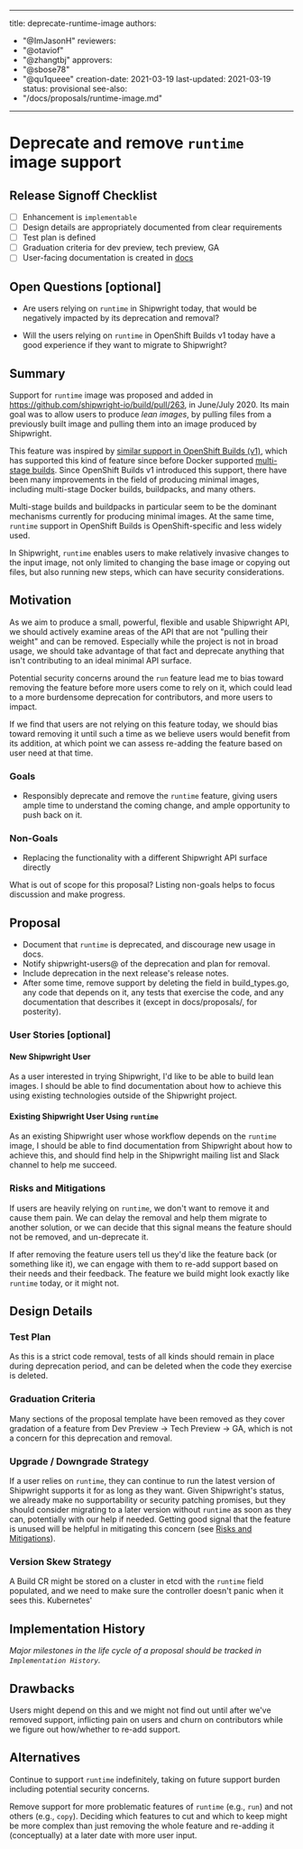 <!--
Copyright The Shipwright Contributors

SPDX-License-Identifier: Apache-2.0
-->

---
title: deprecate-runtime-image
authors:
  - "@ImJasonH"
reviewers:
  - "@otaviof"
  - "@zhangtbj"
approvers:
  - "@sbose78"
  - "@qu1queee"
creation-date: 2021-03-19
last-updated: 2021-03-19
status: provisional
see-also:
  - "/docs/proposals/runtime-image.md"
---

# Deprecate and remove `runtime` image support

## Release Signoff Checklist

- [ ] Enhancement is `implementable`
- [ ] Design details are appropriately documented from clear requirements
- [ ] Test plan is defined
- [ ] Graduation criteria for dev preview, tech preview, GA
- [ ] User-facing documentation is created in [docs](/docs/)

## Open Questions [optional]

- Are users relying on `runtime` in Shipwright today, that would be negatively impacted by its deprecation and removal?

- Will the users relying on `runtime` in OpenShift Builds v1 today have a good experience if they want to migrate to Shipwright?

## Summary

Support for `runtime` image was proposed and added in https://github.com/shipwright-io/build/pull/263, in June/July 2020.
Its main goal was to allow users to produce _lean images_, by pulling files from a previously built image and pulling them into an image produced by Shipwright.

This feature was inspired by [similar support in OpenShift Builds (v1)](https://www.openshift.com/blog/chaining-builds), which has supported this kind of feature since before Docker supported [multi-stage builds](https://docs.docker.com/develop/develop-images/multistage-build/).
Since OpenShift Builds v1 introduced this support, there have been many improvements in the field of producing minimal images, including multi-stage Docker builds, buildpacks, and many others.

Multi-stage builds and buildpacks in particular seem to be the dominant mechanisms currently for producing minimal images. At the same time, `runtime` support in OpenShift Builds is OpenShift-specific and less widely used.

In Shipwright, `runtime` enables users to make relatively invasive changes to the input image, not only limited to changing the base image or copying out files, but also running new steps, which can have security considerations.

## Motivation

As we aim to produce a small, powerful, flexible and usable Shipwright API, we should actively examine areas of the API that are not "pulling their weight" and can be removed. Especially while the project is not in broad usage, we should take advantage of that fact and deprecate anything that isn't contributing to an ideal minimal API surface.

Potential security concerns around the `run` feature lead me to bias toward removing the feature before more users come to rely on it, which could lead to a more burdensome deprecation for contributors, and more users to impact.

If we find that users are not relying on this feature today, we should bias toward removing it until such a time as we believe users would benefit from its addition, at which point we can assess re-adding the feature based on user need at that time.

### Goals

- Responsibly deprecate and remove the `runtime` feature, giving users ample time to understand the coming change, and ample opportunity to push back on it.

### Non-Goals

- Replacing the functionality with a different Shipwright API surface directly

What is out of scope for this proposal? Listing non-goals helps to focus discussion and make
progress.

## Proposal

- Document that `runtime` is deprecated, and discourage new usage in docs.
- Notify shipwright-users@ of the deprecation and plan for removal.
- Include deprecation in the next release's release notes.
- After some time, remove support by deleting the field in build_types.go, any code that depends on it, any tests that exercise the code, and any documentation that describes it (except in docs/proposals/, for posterity).

### User Stories [optional]

#### New Shipwright User

As a user interested in trying Shipwright, I'd like to be able to build lean images. I should be able to find documentation about how to achieve this using existing technologies outside of the Shipwright project.

#### Existing Shipwright User Using `runtime`

As an existing Shipwright user whose workflow depends on the `runtime` image, I should be able to find documentation from Shipwright about how to achieve this, and should find help in the Shipwright mailing list and Slack channel to help me succeed.

### Risks and Mitigations

If users are heavily relying on `runtime`, we don't want to remove it and cause them pain. We can delay the removal and help them migrate to another solution, or we can decide that this signal means the feature should not be removed, and un-deprecate it.

If after removing the feature users tell us they'd like the feature back (or something like it), we can engage with them to re-add support based on their needs and their feedback. The feature we build might look exactly like `runtime` today, or it might not.

## Design Details

### Test Plan

As this is a strict code removal, tests of all kinds should remain in place during deprecation period, and can be deleted when the code they exercise is deleted.

### Graduation Criteria

<TODO>

Many sections of the proposal template have been removed as they cover gradation of a feature from Dev Preview -> Tech Preview -> GA, which is not a concern for this deprecation and removal.

### Upgrade / Downgrade Strategy

If a user relies on `runtime`, they can continue to run the latest version of Shipwright supports it for as long as they want. Given Shipwright's status, we already make no supportability or security patching promises, but they should consider migrating to a later version without `runtime` as soon as they can, potentially with our help if needed. Getting good signal that the feature is unused will be helpful in mitigating this concern (see [Risks and Mitigations](#risks-and-mitigations)).

### Version Skew Strategy

A Build CR might be stored on a cluster in etcd with the `runtime` field populated, and we need to make sure the controller doesn't panic when it sees this. Kubernetes' 

## Implementation History

_Major milestones in the life cycle of a proposal should be tracked in `Implementation History`._

## Drawbacks

Users might depend on this and we might not find out until after we've removed support, inflicting pain on users and churn on contributors while we figure out how/whether to re-add support.

## Alternatives

Continue to support `runtime` indefinitely, taking on future support burden including potential security concerns.

Remove support for more problematic features of `runtime` (e.g., `run`) and not others (e.g., `copy`). Deciding which features to cut and which to keep might be more complex than just removing the whole feature and re-adding it (conceptually) at a later date with more user input.
